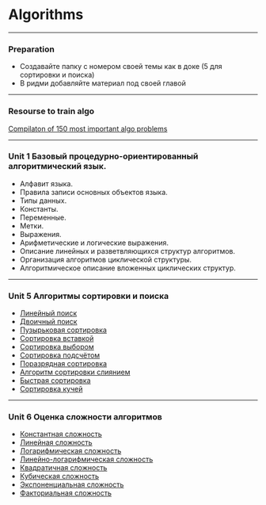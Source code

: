 # Algorithms

---
### Preparation

- Создавайте папку с номером своей темы как в доке (5 для сортировки и поиска)
- В ридми добавляйте материал под своей главой

---

### Resourse to train algo 

[Compilaton of 150 most important algo problems](https://neetcode.io/)

---

### Unit 1 Базовый процедурно-ориентированный алгоритмический язык.
- Алфавит языка. 
- Правила записи основных объектов языка. 
- Типы данных. 
- Константы. 
- Переменные. 
- Метки. 
- Выражения. 
- Арифметические и логические выражения. 
- Описание линейных и разветвляющихся структур алгоритмов. 
- Организация алгоритмов циклической структуры. 
- Алгоритмическое описание вложенных циклических структур.

---

### Unit 5 Алгоритмы сортировки и поиска
- [Линейный поиск](5/articles/search.md#linear-search)
- [Двоичный поиск](5/articles/search.md#binary-search)
- [Пузырьковая сортировка](5/articles/sort.md#bubble-sort)
- [Сортировка вставкой](5/articles/sort.md#insertion-sort)
- [Сортировка выбором](5/articles/sort.md#selection-sort)
- [Сортировка подсчётом](5/articles/sort.md#counting-sort)
- [Поразрядная сортировка](5/articles/sort.md#radix-sort)
- [Алгоритм сортировки слиянием](5/articles/sort.md#merge-sort)
- [Быстрая сортировка](5/articles/sort.md#quick-sort)
- [Сортировка кучей](5/articles/sort.md#heap-sort)

---

### Unit 6 Оценка сложности алгоритмов

- [Константная сложность](6/article/asymptotics.md)
- [Линейная сложность](6/article/asymptotics.md)
- [Логарифмическая сложность](6/article/asymptotics.md)
- [Линейно-логарифмическая сложность](6/article/asymptotics.md)
- [Квадратичная сложность](6/article/asymptotics.md) 
- [Кубическая сложность](6/article/asymptotics.md)
- [Экспоненциальная сложность](6/article/asymptotics.md)
- [Факториальная сложность](6/article/asymptotics.md)